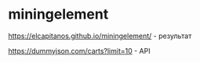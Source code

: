 # miningelement

https://elcapitanos.github.io/miningelement/ - результат

https://dummyjson.com/carts?limit=10 - API
